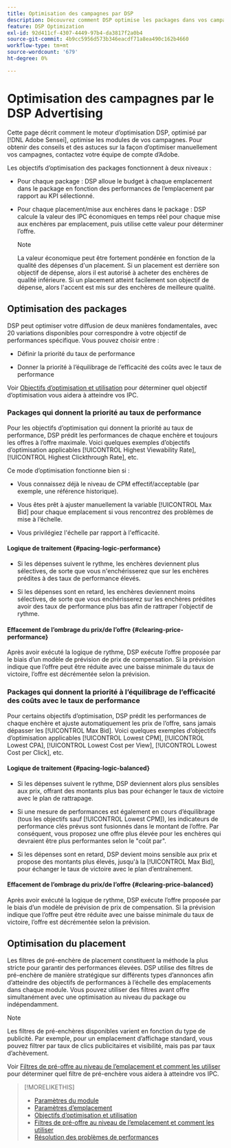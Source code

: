 ```yaml
---
title: Optimisation des campagnes par DSP
description: Découvrez comment DSP optimise les packages dans vos campagnes.
feature: DSP Optimization
exl-id: 92d411cf-4307-4449-97b4-da3817f2a0b4
source-git-commit: 4b9cc5956d573b346eacdf71a8ea490c162b4660
workflow-type: tm+mt
source-wordcount: '679'
ht-degree: 0%

---
```


# Optimisation des campagnes par le DSP Advertising

Cette page décrit comment le moteur d’optimisation DSP, optimisé par [!DNL Adobe Sensei], optimise les modules de vos campagnes. Pour obtenir des conseils et des astuces sur la façon d’optimiser manuellement vos campagnes, contactez votre équipe de compte d’Adobe. <!-- add link to trading playbook if we add it to help -->

Les objectifs d’optimisation des packages fonctionnent à deux niveaux :

* Pour chaque package : DSP alloue le budget à chaque emplacement dans le package en fonction des performances de l’emplacement par rapport au KPI sélectionné.

* Pour chaque placement/mise aux enchères dans le package : DSP calcule la valeur des IPC économiques en temps réel pour chaque mise aux enchères par emplacement, puis utilise cette valeur pour déterminer l’offre.

  >[!NOTE]
  >
  >La valeur économique peut être fortement pondérée en fonction de la qualité des dépenses d&#39;un placement. Si un placement est derrière son objectif de dépense, alors il est autorisé à acheter des enchères de qualité inférieure. Si un placement atteint facilement son objectif de dépense, alors l&#39;accent est mis sur des enchères de meilleure qualité.

## Optimisation des packages

DSP peut optimiser votre diffusion de deux manières fondamentales, avec 20 variations disponibles pour correspondre à votre objectif de performances spécifique. Vous pouvez choisir entre :

* Définir la priorité du taux de performance

* Donner la priorité à l’équilibrage de l’efficacité des coûts avec le taux de performance

Voir [Objectifs d’optimisation et utilisation](optimization-goals.md) pour déterminer quel objectif d’optimisation vous aidera à atteindre vos IPC.

### Packages qui donnent la priorité au taux de performance

Pour les objectifs d’optimisation qui donnent la priorité au taux de performance, DSP prédit les performances de chaque enchère et toujours les offres à l’offre maximale. Voici quelques exemples d’objectifs d’optimisation applicables [!UICONTROL Highest Viewability Rate], [!UICONTROL Highest Clickthrough Rate], etc.

Ce mode d’optimisation fonctionne bien si :

* Vous connaissez déjà le niveau de CPM effectif/acceptable (par exemple, une référence historique).

* Vous êtes prêt à ajuster manuellement la variable [!UICONTROL Max Bid] pour chaque emplacement si vous rencontrez des problèmes de mise à l’échelle.

* Vous privilégiez l&#39;échelle par rapport à l&#39;efficacité.

#### Logique de traitement {#pacing-logic-performance}

* Si les dépenses suivent le rythme, les enchères deviennent plus sélectives, de sorte que vous n&#39;enchérisserez que sur les enchères prédites à des taux de performance élevés.

* Si les dépenses sont en retard, les enchères deviennent moins sélectives, de sorte que vous enchérisserez sur les enchères prédites avoir des taux de performance plus bas afin de rattraper l&#39;objectif de rythme.

#### Effacement de l’ombrage du prix/de l’offre {#clearing-price-performance}

Après avoir exécuté la logique de rythme, DSP exécute l’offre proposée par le biais d’un modèle de prévision de prix de compensation. Si la prévision indique que l’offre peut être réduite avec une baisse minimale du taux de victoire, l’offre est décrémentée selon la prévision.

### Packages qui donnent la priorité à l’équilibrage de l’efficacité des coûts avec le taux de performance

Pour certains objectifs d’optimisation, DSP prédit les performances de chaque enchère et ajuste automatiquement les prix de l’offre, sans jamais dépasser les [!UICONTROL Max Bid]. Voici quelques exemples d’objectifs d’optimisation applicables [!UICONTROL Lowest CPM], [!UICONTROL Lowest CPA], [!UICONTROL Lowest Cost per View], [!UICONTROL Lowest Cost per Click], etc.

#### Logique de traitement {#pacing-logic-balanced}

* Si les dépenses suivent le rythme, DSP deviennent alors plus sensibles aux prix, offrant des montants plus bas pour échanger le taux de victoire avec le plan de rattrapage.

* Si une mesure de performances est également en cours d’équilibrage (tous les objectifs sauf [!UICONTROL Lowest CPM]), les indicateurs de performance clés prévus sont fusionnés dans le montant de l’offre. Par conséquent, vous proposez une offre plus élevée pour les enchères qui devraient être plus performantes selon le &quot;coût par&quot;.

* Si les dépenses sont en retard, DSP devient moins sensible aux prix et propose des montants plus élevés, jusqu&#39;à la [!UICONTROL Max Bid], pour échanger le taux de victoire avec le plan d’entraînement.

#### Effacement de l’ombrage du prix/de l’offre {#clearing-price-balanced}

Après avoir exécuté la logique de rythme, DSP exécute l’offre proposée par le biais d’un modèle de prévision de prix de compensation. Si la prévision indique que l’offre peut être réduite avec une baisse minimale du taux de victoire, l’offre est décrémentée selon la prévision.

## Optimisation du placement

Les filtres de pré-enchère de placement constituent la méthode la plus stricte pour garantir des performances élevées. DSP utilise des filtres de pré-enchère de manière stratégique sur différents types d’annonces afin d’atteindre des objectifs de performances à l’échelle des emplacements dans chaque module. Vous pouvez utiliser des filtres avant offre simultanément avec une optimisation au niveau du package ou indépendamment.

>[!NOTE]
>
>Les filtres de pré-enchères disponibles varient en fonction du type de publicité. Par exemple, pour un emplacement d’affichage standard, vous pouvez filtrer par taux de clics publicitaires et visibilité, mais pas par taux d’achèvement.

Voir [Filtres de pré-offre au niveau de l’emplacement et comment les utiliser](optimization-pre-bid-filters.md) pour déterminer quel filtre de pré-enchère vous aidera à atteindre vos IPC.

>[!MORELIKETHIS]
>
>* [Paramètres du module](/help/dsp/campaign-management/packages/package-settings.md)
>* [Paramètres d’emplacement](/help/dsp/campaign-management/placements/placement-settings.md)
>* [Objectifs d’optimisation et utilisation](optimization-goals.md)
>* [Filtres de pré-offre au niveau de l’emplacement et comment les utiliser](optimization-pre-bid-filters.md)
>* [Résolution des problèmes de performances](/help/dsp/optimization/troubleshooting-performance.md)
